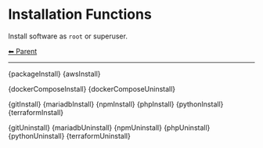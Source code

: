 # Installation Functions

Install software as `root` or superuser.

<!-- TEMPLATE header 2 -->
[⬅ Parent ](../)
<hr />

{packageInstall}
{awsInstall}

{dockerComposeInstall}
{dockerComposeUninstall}

{gitInstall}
{mariadbInstall}
{npmInstall}
{phpInstall}
{pythonInstall}
{terraformInstall}

{gitUninstall}
{mariadbUninstall}
{npmUninstall}
{phpUninstall}
{pythonUninstall}
{terraformUninstall}
